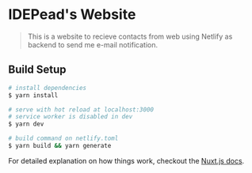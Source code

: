 # IDEPead's Website

> This is a website to recieve contacts from web using Netlify as backend to send me e-mail notification.

## Build Setup

``` bash
# install dependencies
$ yarn install

# serve with hot reload at localhost:3000
# service worker is disabled in dev
$ yarn dev

# build command on netlify.toml
$ yarn build && yarn generate
```

For detailed explanation on how things work, checkout the [Nuxt.js docs](https://github.com/nuxt/nuxt.js).
